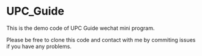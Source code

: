 # UPC_Guide
This is the demo code of UPC Guide wechat mini program.

Please be free to clone this code and contact with me by commiting issues if you have any problems.
